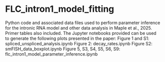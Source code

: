 # FLC_intron1_model_fitting
Python code and associated data files used to perform parameter inference for the intronic RNA model and other data analysis in Maple et al., 2025. Primer tables also included.
The Jupyter notebooks provided can be used to generate the following plots presented in the paper:
Figure 1 and S1: spliced_unspliced_analysis.ipynb
Figure 2: decay_rates.ipynb
Figure S2: smFISH_data_boxplot.ipynb
Figure 5, S3, S4, S5, S6, S9: flc_intron1_model_parameter_inference.ipynb
